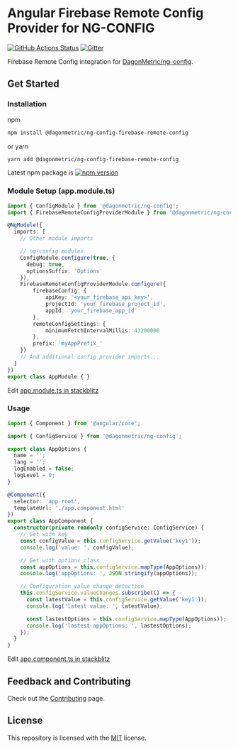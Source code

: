 # Angular Firebase Remote Config Provider for NG-CONFIG

[![GitHub Actions Status](https://github.com/DagonMetric/ng-config-firebase-remote-config/workflows/Main%20Workflow/badge.svg)](https://github.com/DagonMetric/ng-config-firebase-remote-config/actions)
[![Gitter](https://badges.gitter.im/DagonMetric/general.svg)](https://gitter.im/DagonMetric/general?utm_source=badge&utm_medium=badge&utm_campaign=pr-badge)

Firebase Remote Config integration for [DagonMetric/ng-config](https://github.com/DagonMetric/ng-config).

## Get Started

### Installation

npm

```bash
npm install @dagonmetric/ng-config-firebase-remote-config
```

or yarn

```bash
yarn add @dagonmetric/ng-config-firebase-remote-config
```

Latest npm package is [![npm version](https://img.shields.io/npm/v/@dagonmetric/ng-config-firebase-remote-config.svg)](https://www.npmjs.com/package/@dagonmetric/ng-config-firebase-remote-config)

### Module Setup (app.module.ts)

```typescript
import { ConfigModule } from '@dagonmetric/ng-config';
import { FirebaseRemoteConfigProviderModule } from '@dagonmetric/ng-config-firebase-remote-config';

@NgModule({
  imports: [
    // Other module imports

    // ng-config modules
    ConfigModule.configure(true, {
      debug: true,
      optionsSuffix: 'Options'
    }),
    FirebaseRemoteConfigProviderModule.configure({
        firebaseConfig: {
            apiKey: '<your_firebase_api_key>',
            projectId: 'your_firebase_project_id',
            appId: 'your_firebase_app_id'
        },
        remoteConfigSettings: {
            minimumFetchIntervalMillis: 43200000
        },
        prefix: 'myAppPrefix_'
    })
    // And additional config provider imports...
  ]
})
export class AppModule { }
```

Edit [app.module.ts in stackblitz](https://stackblitz.com/github/dagonmetric/ng-config-firebase-remote-config/tree/master/samples/demo-app?file=src%2Fapp%2Fapp.module.ts)

### Usage

```typescript
import { Component } from '@angular/core';

import { ConfigService } from '@dagonmetric/ng-config';

export class AppOptions {
  name = '';
  lang = '';
  logEnabled = false;
  logLevel = 0;
}

@Component({
  selector: 'app-root',
  templateUrl: './app.component.html'
})
export class AppComponent {
  constructor(private readonly configService: ConfigService) {
    // Get with key
    const configValue = this.configService.getValue('key1'));
    console.log('value: ', configValue);

    // Get with options class
    const appOptions = this.configService.mapType(AppOptions));
    console.log('appOptions: ', JSON.stringify(appOptions));

    // Configuration value change detection
    this.configService.valueChanges.subscribe(() => {
      const latestValue = this.configService.getValue('key1'));
      console.log('latest value: ', latestValue);

      const lastestOptions = this.configService.mapType(AppOptions));
      console.log('lastest appOptions: ', lastestOptions);
    });
  }
}
```

Edit [app.component.ts in stackblitz](https://stackblitz.com/github/dagonmetric/ng-config-firebase-remote-config/tree/master/samples/demo-app?file=src%2Fapp%2Fapp.component.ts)

## Feedback and Contributing

Check out the [Contributing](https://github.com/DagonMetric/ng-config-firebase-remote-config/blob/master/CONTRIBUTING.md) page.

## License

This repository is licensed with the [MIT](https://github.com/DagonMetric/ng-config-firebase-remote-config/blob/master/LICENSE) license.

